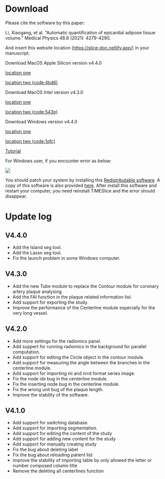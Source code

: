 # Download

Please cite the software by this paper:

Li, Xiaogang, et al. "Automatic quantification of epicardial adipose tissue volume." Medical Physics 48.8 (2021): 4279-4290.

And insert this website location (https://slice-doc.netlify.app/) in your manuscript.

Download MacOS Apple Silicon version v4.4.0 

<a href='https://github.com/MountainAndMorning/EATSeg/releases/download/v4.4.0/TIMESlicePro_4.4.0.dmg'>location one</a>

<a href='https://pan.baidu.com/s/1OZdIijjibENWnqRzxRfFIw?pwd=4bd6'>location two (code:4bd6)</a>

Download MacOS Intel version v4.3.0 

<a href='https://github.com/MountainAndMorning/EATSeg/releases/download/v4.3.0/TIMESlicePro_4.3.0.Intel.dmg'>location one</a>

<a href='https://pan.baidu.com/s/1qLUku9hG6EunXnR-dt1vYQ?pwd=543p'>location two (code:543p)</a>

Download Windows version v4.4.0 

<a href='https://github.com/MountainAndMorning/EATSeg/releases/download/v4.4.0/TIMESlicePro_4.4.0.exe'>location one</a>

<a href='https://pan.baidu.com/s/1_mpv5Lt2D2TVNESVkoi_ZQ?pwd=1qfc'>location two (code:1qfc)</a>

<a href='https://b23.tv/9gyl6Q6'>Tutorial</a>

For Windows user, if you encounter error as below:

![](/images/error.png)

You should patch your system by installing this <a href='https://learn.microsoft.com/en-US/cpp/windows/latest-supported-vc-redist?view=msvc-170'>Redistributable software</a>.
A copy of this software is also provided <a href='/VC_redist.x64.exe'>here</a>.
After install this software and restart your computer, you need reinstall TIMESlice and the error should disappear.

# Update log

## V4.4.0
- Add the Island seg tool.
- Add the Lasso seg tool.
- Fix the launch problem in some Windows computer.

## V4.3.0
- Add the new Tube module to replace the Contour module for coronary artery plaque analysing.
- Add the FAI function in the plaque related information list.
- Add support for exporting the study.
- Improve the performance of the Centerline module especially for the very long vessel.

## V4.2.0

- Add more settings for the radiomics panel.
- Add suppert for running radiomics in the background for parallel computation.
- Add support for editing the Circle object in the contour module.
- Add support for measuring the angle between the branches in the centerline module.
- Add support for importing nii and nrrd format series image.
- Fix the node idx bug in the centerline module.
- Fix the inserting node bug in the centerline module.
- Fix the wrong unit bug of the plaque length.
- Improve the stability of the software.

## V4.1.0

- Add support for switching database.
- Add support for importing segmentation.
- Add support for editing the content of the study
- Add support for adding new content for the study
- Add support for manually creating study
- Fix the bug about deleting label
- Fix the bug about reloading patient list
- Improve the stability of importing table by only allowed the letter or number composed column title
- Remove the deleting all centerlines function




